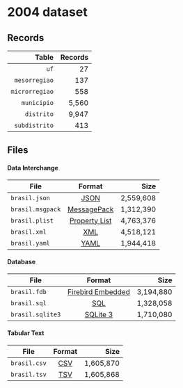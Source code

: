 # 2004 dataset

## Records

|          Table | Records |
| --------------:| -------:|
|           `uf` |      27 |
|  `mesorregiao` |     137 |
| `microrregiao` |     558 |
|    `municipio` |   5,560 |
|     `distrito` |   9,947 |
|  `subdistrito` |     413 |

## Files

#### Data Interchange

| File             | Format                                                       |      Size |
| ---------------- |:------------------------------------------------------------:| ---------:|
| `brasil.json`    | [JSON](https://en.wikipedia.org/wiki/JSON)                   | 2,559,608 |
| `brasil.msgpack` | [MessagePack](https://en.wikipedia.org/wiki/MessagePack)     | 1,312,390 |
| `brasil.plist`   | [Property List](https://en.wikipedia.org/wiki/Property_list) | 4,763,376 |
| `brasil.xml`     | [XML](https://en.wikipedia.org/wiki/XML)                     | 4,518,121 |
| `brasil.yaml`    | [YAML](https://en.wikipedia.org/wiki/YAML)                   | 1,944,418 |

#### Database

| File             | Format                                                                                 |      Size |
| ---------------- |:--------------------------------------------------------------------------------------:| ---------:|
| `brasil.fdb`     | [Firebird Embedded](https://en.wikipedia.org/wiki/Embedded_database#Firebird_Embedded) | 3,194,880 |
| `brasil.sql`     | [SQL](https://en.wikipedia.org/wiki/SQL)                                               | 1,328,058 |
| `brasil.sqlite3` | [SQLite 3](https://en.wikipedia.org/wiki/SQLite)                                       | 1,710,080 |

#### Tabular Text

| File         | Format                                                      |      Size |
| ------------ |:-----------------------------------------------------------:| ---------:|
| `brasil.csv` | [CSV](https://en.wikipedia.org/wiki/Comma-separated_values) | 1,605,870 |
| `brasil.tsv` | [TSV](https://en.wikipedia.org/wiki/Tab-separated_values)   | 1,605,868 |
